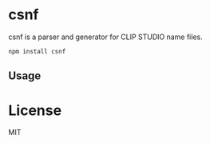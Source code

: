 # csnf

csnf is a parser and generator for CLIP STUDIO name files.
```
npm install csnf
```

## Usage

# License

MIT

